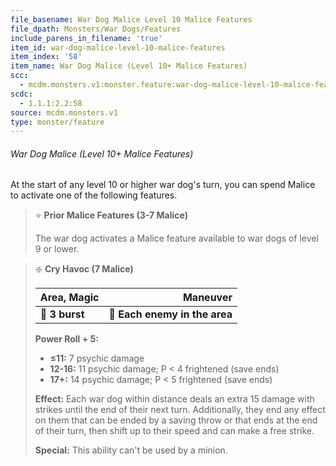 ```yaml
---
file_basename: War Dog Malice Level 10 Malice Features
file_dpath: Monsters/War Dogs/Features
include_parens_in_filename: 'true'
item_id: war-dog-malice-level-10-malice-features
item_index: '58'
item_name: War Dog Malice (Level 10+ Malice Features)
scc:
  - mcdm.monsters.v1:monster.feature:war-dog-malice-level-10-malice-features
scdc:
  - 1.1.1:2.2:58
source: mcdm.monsters.v1
type: monster/feature
---
```


###### War Dog Malice (Level 10+ Malice Features)

At the start of any level 10 or higher war dog's turn, you can spend Malice to activate one of the following features.

<!-- -->
> ⭐️ **Prior Malice Features (3-7 Malice)**
>
> The war dog activates a Malice feature available to war dogs of level 9 or lower.

<!-- -->
> ❇️ **Cry Havoc (7 Malice)**
>
> | **Area, Magic** |                  **Maneuver** |
> | --------------- | ----------------------------: |
> | **📏 3 burst**  | **🎯 Each enemy in the area** |
>
> **Power Roll + 5:**
>
> - **≤11:** 7 psychic damage
> - **12-16:** 11 psychic damage; P < 4 frightened (save ends)
> - **17+:** 14 psychic damage; P < 5 frightened (save ends)
>
> **Effect:** Each war dog within distance deals an extra 15 damage with strikes until the end of their next turn. Additionally, they end any effect on them that can be ended by a saving throw or that ends at the end of their turn, then shift up to their speed and can make a free strike.
>
> **Special:** This ability can't be used by a minion.
